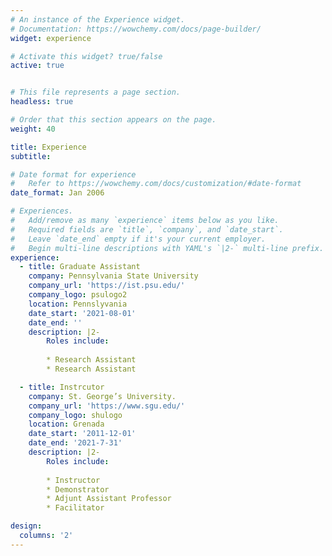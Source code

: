 ```yaml
---
# An instance of the Experience widget.
# Documentation: https://wowchemy.com/docs/page-builder/
widget: experience

# Activate this widget? true/false
active: true


# This file represents a page section.
headless: true

# Order that this section appears on the page.
weight: 40

title: Experience
subtitle:

# Date format for experience
#   Refer to https://wowchemy.com/docs/customization/#date-format
date_format: Jan 2006

# Experiences.
#   Add/remove as many `experience` items below as you like.
#   Required fields are `title`, `company`, and `date_start`.
#   Leave `date_end` empty if it's your current employer.
#   Begin multi-line descriptions with YAML's `|2-` multi-line prefix.
experience:
  - title: Graduate Assistant
    company: Pennsylvania State University
    company_url: 'https://ist.psu.edu/'
    company_logo: psulogo2
    location: Pennslyvania
    date_start: '2021-08-01'
    date_end: ''
    description: |2-
        Roles include:
        
        * Research Assistant
        * Research Assistant

  - title: Instrcutor
    company: St. George’s University.
    company_url: 'https://www.sgu.edu/'
    company_logo: shulogo
    location: Grenada
    date_start: '2011-12-01'
    date_end: '2021-7-31'
    description: |2-
        Roles include:
        
        * Instructor
        * Demonstrator
        * Adjunt Assistant Professor
        * Facilitator

design:
  columns: '2'
---
```

